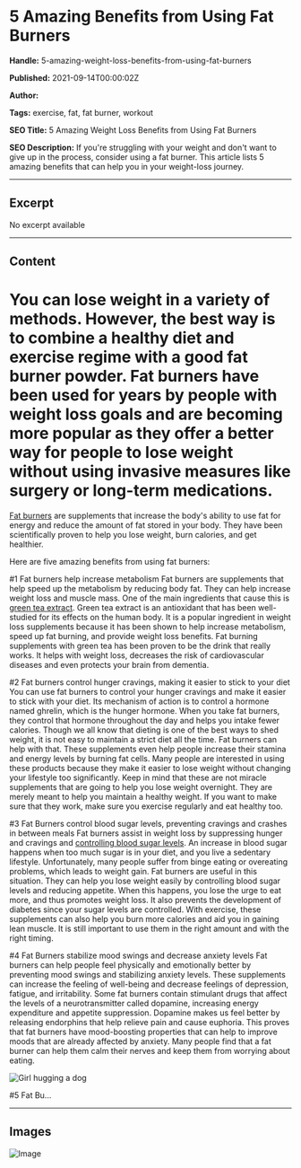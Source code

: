 # 5 Amazing Benefits from Using Fat Burners

**Handle:** 5-amazing-weight-loss-benefits-from-using-fat-burners

**Published:** 2021-09-14T00:00:02Z

**Author:**  

**Tags:** exercise, fat, fat burner, workout

**SEO Title:** 5 Amazing Weight Loss Benefits from Using Fat Burners

**SEO Description:** If you're struggling with your weight and don't want to give up in the process, consider using a fat burner. This article lists 5 amazing benefits that can help you in your weight-loss journey.

---

## Excerpt

No excerpt available

---

## Content

# You can lose weight in a variety of methods. However, the best way is to combine a healthy diet and exercise regime with a good fat burner powder. Fat burners have been used for years by people with weight loss goals and are becoming more popular as they offer a better way for people to lose weight without using invasive measures like surgery or long-term medications.

[Fat burners](https://www.vpa.com.au/products/hyperburn-fx) are supplements that increase the body's ability to use fat for energy and reduce the amount of fat stored in your body. They have been scientifically proven to help you lose weight, burn calories, and get healthier.

Here are five amazing benefits from using fat burners:

#1 Fat burners help increase metabolism
Fat burners are supplements that help speed up the metabolism by reducing body fat. They can help increase weight loss and muscle mass. One of the main ingredients that cause this is [green tea extract](https://pubmed.ncbi.nlm.nih.gov/21951331). Green tea extract is an antioxidant that has been well-studied for its effects on the human body. It is a popular ingredient in weight loss supplements because it has been shown to help increase metabolism, speed up fat burning, and provide weight loss benefits.
Fat burning supplements with green tea has been proven to be the drink that really works. It helps with weight loss, decreases the risk of cardiovascular diseases and even protects your brain from dementia.

#2 Fat burners control hunger cravings, making it easier to stick to your diet
You can use fat burners to control your hunger cravings and make it easier to stick with your diet. Its mechanism of action is to control a hormone named ghrelin, which is the hunger hormone. When you take fat burners, they control that hormone throughout the day and helps you intake fewer calories.
Though we all know that dieting is one of the best ways to shed weight, it is not easy to maintain a strict diet all the time. Fat burners can help with that. These supplements even help people increase their stamina and energy levels by burning fat cells.
Many people are interested in using these products because they make it easier to lose weight without changing your lifestyle too significantly. Keep in mind that these are not miracle supplements that are going to help you lose weight overnight. They are merely meant to help you maintain a healthy weight. If you want to make sure that they work, make sure you exercise regularly and eat healthy too.

#3 Fat Burners control blood sugar levels, preventing cravings and crashes in between meals
Fat burners assist in weight loss by suppressing hunger and cravings and [controlling blood sugar levels](https://bnrc.springeropen.com/articles/10.1186/s42269-019-0238-z). An increase in blood sugar happens when too much sugar is in your diet, and you live a sedentary lifestyle.
Unfortunately, many people suffer from binge eating or overeating problems, which leads to weight gain. Fat burners are useful in this situation. They can help you lose weight easily by controlling blood sugar levels and reducing appetite. When this happens, you lose the urge to eat more, and thus promotes weight loss. It also prevents the development of diabetes since your sugar levels are controlled.
With exercise, these supplements can also help you burn more calories and aid you in gaining lean muscle. It is still important to use them in the right amount and with the right timing.

#4 Fat Burners stabilize mood swings and decrease anxiety levels
Fat burners can help people feel physically and emotionally better by preventing mood swings and stabilizing anxiety levels. These supplements can increase the feeling of well-being and decrease feelings of depression, fatigue, and irritability.
Some fat burners contain stimulant drugs that affect the levels of a neurotransmitter called dopamine, increasing energy expenditure and appetite suppression.
Dopamine makes us feel better by releasing endorphins that help relieve pain and cause euphoria. This proves that fat burners have mood-boosting properties that can help to improve moods that are already affected by anxiety. Many people find that a fat burner can help them calm their nerves and keep them from worrying about eating.

![Girl hugging a dog](https://i.shgcdn.com/1ff9ba63-74d1-4096-a882-573bd916fca6/-/format/auto/-/preview/3000x3000/-/quality/lighter/)

#5 Fat Bu...

---

## Images

![Image](undefined)

